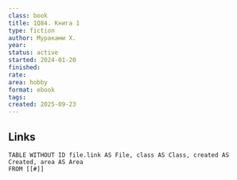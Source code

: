 ```yaml
---
class: book
title: 1Q84. Книга 1
type: fiction
author: Мураками Х.
year:
status: active
started: 2024-01-20
finished:
rate:
area: hobby
format: ebook
tags:
created: 2025-09-23
---
```

## Links

```dataview
TABLE WITHOUT ID file.link AS File, class AS Class, created AS Created, area AS Area
FROM [[#]]
````